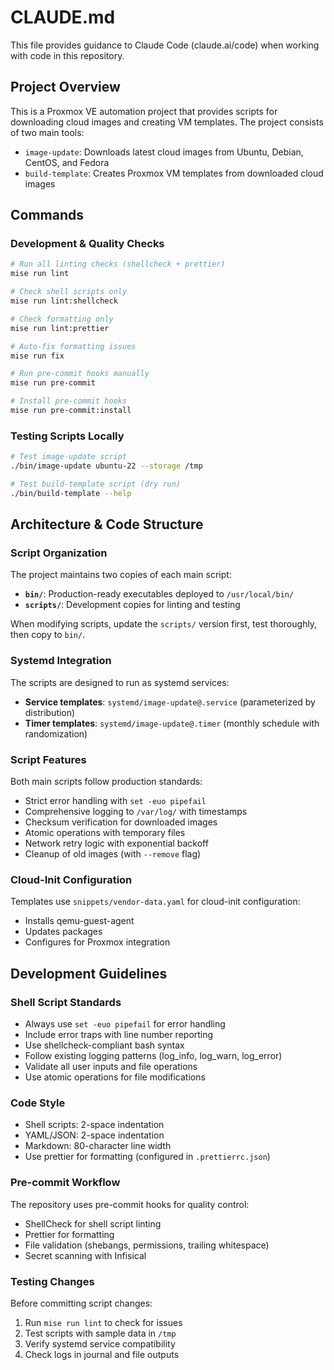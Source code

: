 # CLAUDE.md

This file provides guidance to Claude Code (claude.ai/code) when working with
code in this repository.

## Project Overview

This is a Proxmox VE automation project that provides scripts for downloading
cloud images and creating VM templates. The project consists of two main tools:

- `image-update`: Downloads latest cloud images from Ubuntu, Debian, CentOS, and
  Fedora
- `build-template`: Creates Proxmox VM templates from downloaded cloud images

## Commands

### Development & Quality Checks

```bash
# Run all linting checks (shellcheck + prettier)
mise run lint

# Check shell scripts only
mise run lint:shellcheck

# Check formatting only
mise run lint:prettier

# Auto-fix formatting issues
mise run fix

# Run pre-commit hooks manually
mise run pre-commit

# Install pre-commit hooks
mise run pre-commit:install
```

### Testing Scripts Locally

```bash
# Test image-update script
./bin/image-update ubuntu-22 --storage /tmp

# Test build-template script (dry run)
./bin/build-template --help
```

## Architecture & Code Structure

### Script Organization

The project maintains two copies of each main script:

- **`bin/`**: Production-ready executables deployed to `/usr/local/bin/`
- **`scripts/`**: Development copies for linting and testing

When modifying scripts, update the `scripts/` version first, test thoroughly,
then copy to `bin/`.

### Systemd Integration

The scripts are designed to run as systemd services:

- **Service templates**: `systemd/image-update@.service` (parameterized by
  distribution)
- **Timer templates**: `systemd/image-update@.timer` (monthly schedule with
  randomization)

### Script Features

Both main scripts follow production standards:

- Strict error handling with `set -euo pipefail`
- Comprehensive logging to `/var/log/` with timestamps
- Checksum verification for downloaded images
- Atomic operations with temporary files
- Network retry logic with exponential backoff
- Cleanup of old images (with `--remove` flag)

### Cloud-Init Configuration

Templates use `snippets/vendor-data.yaml` for cloud-init configuration:

- Installs qemu-guest-agent
- Updates packages
- Configures for Proxmox integration

## Development Guidelines

### Shell Script Standards

- Always use `set -euo pipefail` for error handling
- Include error traps with line number reporting
- Use shellcheck-compliant bash syntax
- Follow existing logging patterns (log_info, log_warn, log_error)
- Validate all user inputs and file operations
- Use atomic operations for file modifications

### Code Style

- Shell scripts: 2-space indentation
- YAML/JSON: 2-space indentation
- Markdown: 80-character line width
- Use prettier for formatting (configured in `.prettierrc.json`)

### Pre-commit Workflow

The repository uses pre-commit hooks for quality control:

- ShellCheck for shell script linting
- Prettier for formatting
- File validation (shebangs, permissions, trailing whitespace)
- Secret scanning with Infisical

### Testing Changes

Before committing script changes:

1. Run `mise run lint` to check for issues
2. Test scripts with sample data in `/tmp`
3. Verify systemd service compatibility
4. Check logs in journal and file outputs
